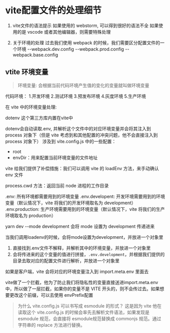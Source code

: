 # vite配置文件的处理细节

1. vite文件的语法提示
  如果使用的 webstorm, 可以得到很好的语法不全
  如果使用的是 vscode 或者其他编辑器，则需要特殊处理

2. 关于环境的处理
  过去我们使用 webpack 的时候，我们需要区分配置文件的一个环境
  --webpack.dev.config
  --webpack.prod.config
  --webpack.base.config
  
## vtite 环境变量

> 环境变量: 会根据当前代码环境产生值的变化的变量就叫做环境变量

代码环境：
1.开发环境
2.测试环境
3.预发布环境
4.灰度环境
5.生产环境

在 vite 中的环境变量处理:

dotenv 这个第三方库内置在vite中

dotenv会自动读取.env, 并解析这个文件中的对应环境变量并会将其注入到 process 对象下（但是 vite 考虑到和其他配置的冲突问题，他不会直接注入到 process 对象下）
涉及到 vite.config.js 中的一些配置：

- root
- envDir：用来配置当前环境变量的文件地址

vite 给我们提供了补偿措施：我们可以调用 vite 的 loadEnv 方法，来手动确认 env 文件

process.cwd 方法：返回当前 node 进程的工作目录

.env: 所有环境都需要用到的环境变量
.env.developent: 开发环境需要用到的环境变量（默认情况下，vite 将我们的开发环境取名为 development）
.env.production: 生产环境需要用到的环境变量（默认情况下，vite 将我们的生产环境取名为 production） 

yarn dev --mode development 会将 mode 设置为 development 传递进来

当我们调用loadenv的时候，会将mode设置为development，并放进一个对象里

1. 直接找到.env文件不解释，并解析其中的环境变量，并放进一个对象里
2. 会将传进来的这个变量的值进行拼接，```.env.development```，并根据我们提供的目录去取对应的配置文件进行解析，并放进一个对象里

如果是客户端，vite 会将对应的环境变量注入到 import.meta.env 里面去

vite做了一个拦截，他为了防止我们将隐私性的变量直接送进import.meta.env中，所以做了一层拦截，如果你的变量不是 VITE 开头的，则不会传过去。如果想要更改这个前缀，可以去使用 envPrefix配置

> 为什么 vite.config.js 可以书写成 esmodule 的形式？
这是因为 vite 他在读取这个 vite.config.js 的时候会率先去解析文件语法，如果发现是 esmodule 规范，会直接将 esmodule规范替换成 commonjs 规范。通过字符串的 replace 方法进行替换。

